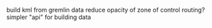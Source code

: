 build kml from gremlin data
reduce opacity of zone of control
routing?
simpler "api" for building data